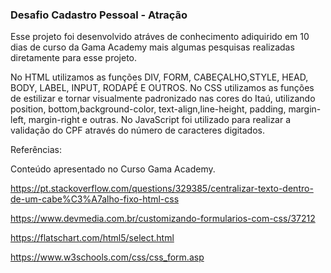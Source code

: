 <h3> Desafio Cadastro Pessoal - Atração </h3>

Esse projeto foi desenvolvido atráves de conhecimento adiquirido em 10 dias de curso da Gama Academy mais algumas pesquisas realizadas diretamente para esse projeto.

No HTML utilizamos as funções DIV, FORM, CABEÇALHO,STYLE, HEAD, BODY, LABEL, INPUT, RODAPÉ E OUTROS. 
No CSS utilizamos as funções de estilizar e tornar visualmente padronizado nas cores do Itaú, utilizando position, bottom,background-color, text-align,line-height, padding, margin-left, margin-right e outras. 
No JavaScript foi utilizado para realizar a validação do CPF através do número de caracteres digitados.

Referências:

Conteúdo apresentado no Curso Gama Academy.

https://pt.stackoverflow.com/questions/329385/centralizar-texto-dentro-de-um-cabe%C3%A7alho-fixo-html-css

https://www.devmedia.com.br/customizando-formularios-com-css/37212

https://flatschart.com/html5/select.html

https://www.w3schools.com/css/css_form.asp
